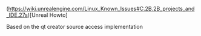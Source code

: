 (https://wiki.unrealengine.com/Linux_Known_Issues#C.2B.2B_projects_and_IDE.27s)[Unreal Howto]

Based on the qt creator source access implementation
